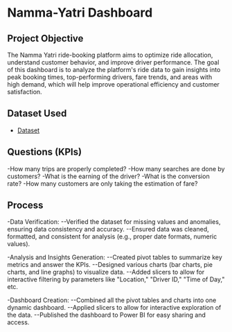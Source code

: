 # Namma-Yatri Dashboard
## Project Objective
The Namma Yatri ride-booking platform aims to optimize ride allocation, understand customer behavior, and improve driver performance. The goal of this dashboard is to analyze the platform's ride data to gain insights into peak booking times, top-performing drivers, fare trends, and areas with high demand, which will help improve operational efficiency and customer satisfaction.

## Dataset Used
- <a href="https://github.com/Hemant-5516/Namma-Yatri_Dashboard/blob/main/namma_yatri.xlsx">Dataset</a>

## Questions (KPIs)
-How many trips are properly completed?
-How many searches are done by customers?
-What is the earning of the driver?
-What is the conversion rate?
-How many customers are only taking the estimation of fare?

## Process
-Data Verification:
--Verified the dataset for missing values and anomalies, ensuring data consistency and accuracy.
--Ensured data was cleaned, formatted, and consistent for analysis (e.g., proper date formats, numeric values).

-Analysis and Insights Generation:
--Created pivot tables to summarize key metrics and answer the KPIs.
--Designed various charts (bar charts, pie charts, and line graphs) to visualize data.
--Added slicers to allow for interactive filtering by parameters like "Location," "Driver ID," "Time of Day," etc.

-Dashboard Creation:
--Combined all the pivot tables and charts into one dynamic dashboard.
--Applied slicers to allow for interactive exploration of the data.
--Published the dashboard to Power BI for easy sharing and access.

